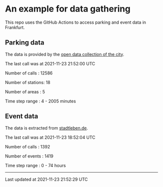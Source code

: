 # An example for data gathering

This repo uses the GitHub Actions to access parking and event data in Frankfurt.

## Parking data
The data is provided by the [open data collection of the city](https://www.offenedaten.frankfurt.de/).

The last call was at 2021-11-23 21:52:00 UTC

Number of calls   : 12586

Number of stations:    18

Number of areas   :     5

Time step range   :     4 -  2005 minutes


## Event data
The data is extracted from [stadtleben.de](https://stadtleben.de/frankfurt/).

The last call was at 2021-11-23 18:52:04 UTC

Number of calls   : 1392

Number of events  : 1419

Time step range   :    0 -   74 hours


----

Last updated at 2021-11-23 21:52:29 UTC
